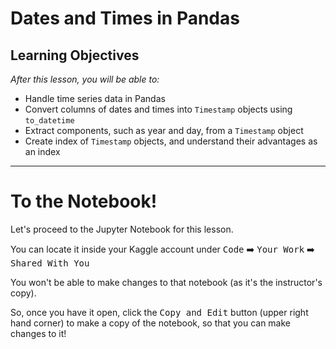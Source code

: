 # Dates and Times in Pandas

## Learning Objectives

*After this lesson, you will be able to:*

* Handle time series data in Pandas
* Convert columns of dates and times into `Timestamp` objects using `to_datetime`
* Extract components, such as year and day, from a `Timestamp` object
* Create index of `Timestamp` objects, and understand their advantages as an index

---

# To the Notebook!

Let's proceed to the Jupyter Notebook for this lesson.

You can locate it inside your Kaggle account under <kbd>Code</kbd> :arrow_right: <kbd>Your Work</kbd> :arrow_right: <kbd>Shared With You</kbd>

You won't be able to make changes to that notebook (as it's the instructor's copy).

So, once you have it open, click the <kbd>Copy and Edit</kbd> button (upper right hand corner) to make a copy of the notebook, so that you can make changes to it!

<!--

```zsh
jupyter notebook datetime.ipynb
```

Below, we have included a review of the key concepts.

---

# How Do We Handle Time Series Data (Dates and Times)?

To handle time series data, we must:

* Import the data (usually as a string)
* Convert the data into a `Timestamp` object
* Handle missing values (sometimes)
* Understand how to slice and handle this `Timestamp` object

**Pro tip:** Time series information is very common in the financial industry (fintech/trading, etc).

## Why use Time Series Data?

**`Timestamp`** objects in pandas allow us to conduct analysis on _chronological data_.

![](assets/series_plot_basic.png)

* What's the X axis unit of this chart?
* What's the ordering of the data?
* Chronological data has an inherent order
* This is intuitive to a human, but a computer needs more help
* `Timestamp` objects handle things like leap years, working days, holidays, etc

## Converting to `Timestamp`

Let's take a look at the [`pandas.to_datetime` Documentation](https://pandas.pydata.org/pandas-docs/stable/reference/api/pandas.to_datetime.html)

The function signature is: 

```python
pandas.to_datetime(arg, errors='raise', dayfirst=False, yearfirst=False, utc=None, box=True, format=None, exact=True, unit=None, infer_datetime_format=False, origin='unix', cache=False)
```

and its job is to "Convert argument to datetime".

The basic way to use it:

1. Read in the dataset using `pd.read_csv()`
2. Use `pd.to_datetime(df['myColumn'])`
3. The returned `pd.Series` object will be converted to a `Timestamp` object!

## Things to Look Out For

**`to_datetime`** allows us to convert from string values to datetime values.

* Most of the time, it works very nicely
* At the end of the day, it's just a string parser
* Keep this in mind - always check the output column for `NaT` values
  * These are values that `pd.to_datetime` isn't able to convert
  * Make sure you have elegant, automated ways of handling/flagging these scenarios
  * One example may be a separate column flag, and a backfill/forwardfill strategy

## Why Does This Matter?

* Storing datetime information in a dataframe as a string:
  * Is very space inefficient
  * Doesn't allow us to easily _extract_ information from it (see 3NF image above)
  * Doesn't allow us to use linear algebra library (numpy!) advantages
    * _Note_: `Timestamp` (datetime) pandas objects are numpy objects!
  * A single `Timestamp` object allows _derivation_ of all other types (workdays, years, weeks, etc) - from a single object

-->
